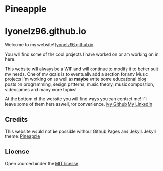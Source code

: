# Pineapple

# lyonelz96.github.io
Welcome to my website! [lyonelz96.github.io](https://lyonelz96.github.io)

You will find some of the cool projects I have worked on or am working on in here.

This website will always be a WIP and will continue to modify it to better suit my needs.
One of my goals is to eventually add a section for any Music projects I'm working on as well as **maybe** write some educational blog posts on programming, design patterns, music theory, music composition, videogames and many more topics!

At the bottom of the website you will find ways you can contact me! I'll leave some of them here aswell, for convenience.
[My Github](https://github.com/lyonelz96)
[My LinkedIn](https://www.linkedin.com/in/lyonelz96/)


## Credits
This website would not be possible without [Github Pages](https://pages.github.com) and [Jekyll](https://jekyllrb.com).
Jekyll theme: [Pineapple](https://github.com/arnolds/pineapple)

## License
Open sourced under the [MIT license](LICENSE.md).
